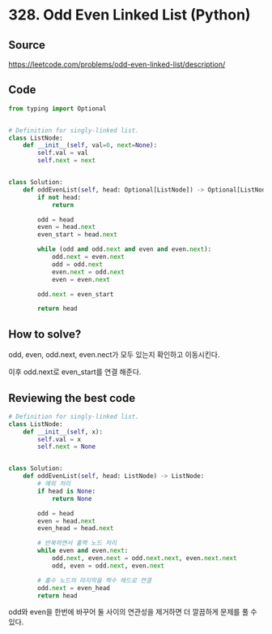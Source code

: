 # 328. Odd Even Linked List (Python)

## Source

https://leetcode.com/problems/odd-even-linked-list/description/

## Code

```python
from typing import Optional


# Definition for singly-linked list.
class ListNode:
    def __init__(self, val=0, next=None):
        self.val = val
        self.next = next


class Solution:
    def oddEvenList(self, head: Optional[ListNode]) -> Optional[ListNode]:
        if not head:
            return

        odd = head
        even = head.next
        even_start = head.next

        while (odd and odd.next and even and even.next):
            odd.next = even.next
            odd = odd.next
            even.next = odd.next
            even = even.next

        odd.next = even_start

        return head
```

## How to solve?

odd, even, odd.next, even.nect가 모두 있는지 확인하고 이동시킨다.

이후 odd.next로 even_start를 연결 해준다.

## Reviewing the best code

```python
# Definition for singly-linked list.
class ListNode:
    def __init__(self, x):
        self.val = x
        self.next = None


class Solution:
    def oddEvenList(self, head: ListNode) -> ListNode:
        # 예외 처리
        if head is None:
            return None

        odd = head
        even = head.next
        even_head = head.next

        # 반복하면서 홀짝 노드 처리
        while even and even.next:
            odd.next, even.next = odd.next.next, even.next.next
            odd, even = odd.next, even.next

        # 홀수 노드의 마지막을 짝수 헤드로 연결
        odd.next = even_head
        return head
```

odd와 even을 한번에 바꾸어 둘 사이의 연관성을 제거하면 더 깔끔하게 문제를 풀 수 있다.

